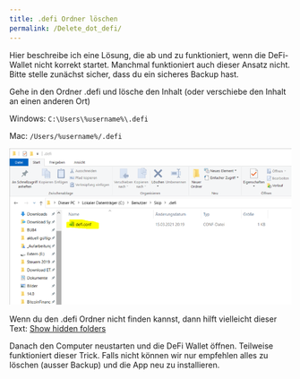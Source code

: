 ```yaml
---
title: .defi Ordner löschen
permalink: /Delete_dot_defi/
---
```


Hier beschreibe ich eine Lösung, die ab und zu funktioniert, wenn die DeFi-Wallet nicht korrekt startet. Manchmal funktioniert auch dieser Ansatz nicht. Bitte stelle zunächst sicher, dass du ein sicheres Backup hast.

Gehe in den Ordner .defi und lösche den Inhalt (oder verschiebe den Inhalt an einen anderen Ort)

Windows: `C:\Users\%username%\.defi`

Mac: `/Users/%username%/.defi`

![Inhalt löschen oder verschieben](../media/deletedotdefi_DE_1.png)

Wenn du den .defi Ordner nicht finden kannst, dann hilft vielleicht dieser Text: [Show hidden folders](./Show_hidden_folders.md)

Danach den Computer neustarten und die DeFi Wallet öffnen. Teilweise funktioniert dieser Trick. Falls nicht können wir nur empfehlen alles zu löschen (ausser Backup) und die App neu zu installieren.
